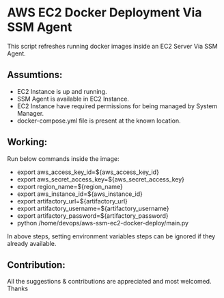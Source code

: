 # AWS EC2 Docker Deployment Via SSM Agent

This script refreshes running docker images inside an EC2 Server Via SSM Agent.

## Assumtions:

- EC2 Instance is up and running.
- SSM Agent is available in EC2 Instance.
- EC2 Instance have required permissions for being managed by System Manager.
- docker-compose.yml file is present at the known location.


## Working:

Run below commands inside the image:

- export aws_access_key_id=${aws_access_key_id}
- export aws_secret_access_key=${aws_secret_access_key}
- export region_name=${region_name}
- export aws_instance_id=${aws_instance_id}
- export artifactory_url=${artifactory_url}
- export artifactory_username=${artifactory_username}
- export artifactory_password=${artifactory_password}
- python /home/devops/aws-ssm-ec2-docker-deploy/main.py

In above steps, setting environment variables steps can be ignored if they already available.


## Contribution:

All the suggestions & contributions are appreciated and most welcomed. Thanks